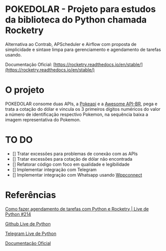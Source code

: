 # POKEDOLAR - Projeto para estudos da biblioteca do Python chamada Rocketry
Alternativa ao Contrab, APScheduler e Airflow com proposta de simplicidade e sintaxe limpa para gerenciamento e agendamento de tarefas usando.

Documentação Oficial:
[https://rocketry.readthedocs.io/en/stable/](https://rocketry.readthedocs.io/en/stable/)

# O projeto

POKEDOLAR consome duas APIs, a [Pokeapi](https://pokeapi.co/api/v2/pokemon) e a [Awesome API-BR](https://economia.awesomeapi.com.br/), pega e trata a cotação do dólar e vincula os 3 primeiros dígitos numéricos do valor a número de identificação respectivo Pokemon, na sequência baixa a imagem representativa do Pokemon.

# TO DO

- [] Tratar excessões para problemas de conexão com as APIs
- [] Tratar excessões para cotação de dólar não encontrada
- [] Refatorar código com foco em qualidade e legibilidade
- [] Implementar integração com Telegram
- [] Implementar integração com Whatsapp usando [Wppconnect](https://github.com/wppconnect-team/wppconnect-server)

# Referências

[Como fazer agendamento de tarefas com Python e Rocketry | Live de Python #214](https://www.youtube.com/watch?v=eepX8Bb2BxI)

[Github Live de Python](https://github.com/dunossauro/live-de-python)

[Telegram Live de Python](https://t.me/livepython)

[Documentação Oficial](https://rocketry.readthedocs.io/en/stable/)
